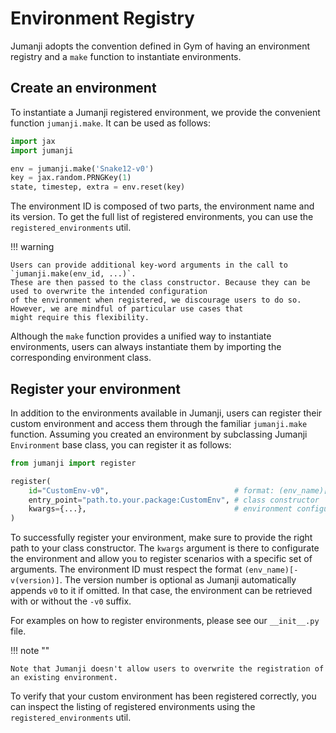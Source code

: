 # Environment Registry

Jumanji adopts the convention defined in Gym of having an environment registry and a `make` function
to instantiate environments.

## Create an environment

To instantiate a Jumanji registered environment, we provide the convenient function `jumanji.make`.
It can be used as follows:

```python
import jax
import jumanji

env = jumanji.make('Snake12-v0')
key = jax.random.PRNGKey(1)
state, timestep, extra = env.reset(key)
```

The environment ID is composed of two parts, the environment name and its version.
To get the full list of registered environments, you can use the `registered_environments` util.

!!! warning

    Users can provide additional key-word arguments in the call to `jumanji.make(env_id, ...)`.
    These are then passed to the class constructor. Because they can be used to overwrite the intended configuration
    of the environment when registered, we discourage users to do so. However, we are mindful of particular use cases that
    might require this flexibility.

Although the `make` function provides a unified way to instantiate environments,
users can always instantiate them by importing the corresponding environment class.

## Register your environment

In addition to the environments available in Jumanji, users can register their custom environment and access them through the
familiar `jumanji.make` function. Assuming you created an environment by subclassing Jumanji `Environment` base class,
you can register it as follows:

```python
from jumanji import register

register(
    id="CustomEnv-v0",                            # format: (env_name)[-v(version)]
    entry_point="path.to.your.package:CustomEnv", # class constructor
    kwargs={...},                                 # environment configuration
)
```

To successfully register your environment, make sure to provide the right path to your class constructor.
The `kwargs` argument is there to configurate the environment and allow you to register scenarios with a specific set of arguments.
The environment ID must respect the format `(env_name)[-v(version)]`.
The version number is optional as Jumanji automatically appends `v0` to it if omitted.
In that case, the environment can be retrieved with or without the `-v0` suffix.

For examples on how to register environments, please see our `__init__.py` file.

!!! note ""

    Note that Jumanji doesn't allow users to overwrite the registration of an existing environment.

To verify that your custom environment has been registered correctly,
you can inspect the listing of registered environments using the `registered_environments` util.
